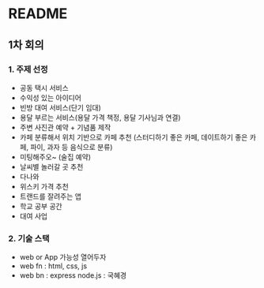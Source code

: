 # README

## 1차 회의
### 1. 주제 선정 
- 공동 택시 서비스
- 수익성 있는 아이디어
- 빈방 대여 서비스(단기 임대)
- 용달 부르는 서비스(용달 가격 책정, 용달 기사님과 연결)
- 주변 사진관 예약 + 기념품 제작
- 카페 분류해서 위치 기반으로 카페 추천 (스터디하기 좋은 카페, 데이트하기 좋은 카페, 파이, 과자 등 음식으로 분류)
- 미팅해주오~ (술집 예약)
- 날씨별 놀러갈 곳 추천
- 다나와
- 위스키 가격 추천
- 트랜드를 잘려주는 앱
- 학교 공부 공간
- 대여 사업
### 2. 기술 스택
- web or App 가능성 열어두자
- web fn : html, css, js
- web bn : express node.js : 국혜경
